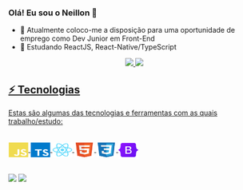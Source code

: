 ### Olá! Eu sou o Neillon 👋

- 🔭 Atualmente coloco-me a disposição para uma oportunidade de emprego como Dev Junior em Front-End
- 🌱 Estudando ReactJS, React-Native/TypeScript

<div align="center">
  <a href="https://github.com/NeillonWork">
  <img height="180em" src="https://github-readme-stats.vercel.app/api?username=NeillonWork&show_icons=true&theme=dracula&include_all_commits=true&count_private=true"/>
  <img height="180em" src="https://github-readme-stats.vercel.app/api/top-langs/?username=NeillonWork&layout=compact&langs_count=7&theme=dracula"/>
</div>
 
## ⚡ Tecnologias
Estas são algumas das tecnologias e ferramentas com as quais trabalho/estudo:
  
<div style="display: inline_block"><br>
  <img align="center" alt="Nei-Js" height="30" width="40" src="https://raw.githubusercontent.com/devicons/devicon/master/icons/javascript/javascript-plain.svg">
  <img align="center" alt="Nei-Ts" height="30" width="40" src="https://raw.githubusercontent.com/devicons/devicon/master/icons/typescript/typescript-plain.svg">
  <img align="center" alt="Nei-React" height="30" width="40" src="https://raw.githubusercontent.com/devicons/devicon/master/icons/react/react-original.svg">
  <img align="center" alt="Nei-HTML" height="30" width="40" src="https://raw.githubusercontent.com/devicons/devicon/master/icons/html5/html5-original.svg">
  <img align="center" alt="Nei-CSS" height="30" width="40" src="https://raw.githubusercontent.com/devicons/devicon/master/icons/css3/css3-original.svg">
  <img align="center" alt="Nei-CSS" height="36" width="40" src="https://raw.githubusercontent.com/devicons/devicon/master/icons/bootstrap/bootstrap-original.svg">
 <!-- <img align="right" alt="Nei-pic" height="150" style="border-radius:50px;" src="https://avatars.githubusercontent.com/u/60415245?v=4"> -->
</div>

## 
 
<div> 
  <a href="https://www.linkedin.com/in/neillonalmeida/" target="_blank"><img src="https://img.shields.io/badge/-LinkedIn-%230077B5?style=for-the-badge&logo=linkedin&logoColor=white" target="_blank"></a>
  <a href = "mailto:neillonwork@gmail.com"><img src="https://img.shields.io/badge/-Gmail-%23333?style=for-the-badge&logo=gmail&logoColor=white" target="_blank"></a>
 <!--   <a href="https://instagram.com/neillonalmeida" target="_blank"><img src="https://img.shields.io/badge/-Instagram-%23E4405F?style=for-the-badge&logo=instagram&logoColor=white" target="_blank"></a>-->
 
 <!-- ![Snake animation](https://github.com/NeillonWork/NeillonWork/blob/output/github-contribution-grid-snake.svg)-->
</div>
